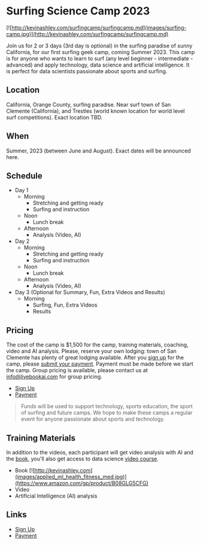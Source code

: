 # Surfing Science Camp 2023

[![http://kevinashley.com/surfingcamp/surfingcamp.md](images/surfing-camp.jpg)](http://kevinashley.com/surfingcamp/surfingcamp.md)

Join us for 2 or 3 days (3rd day is optional) in the surfing paradise of sunny California, for our first surfing geek camp, coming Summer 2023. This camp is for anyone who wants to learn to surf (any level beginner - intermediate - advanced) and apply technology, data science and artificial intelligence. It is perfect for data scientists passionate about sports and surfing.

## Location

California, Orange County, surfing paradise. Near surf town of San Clemente (California), and Trestles (world known location for world level surf competitions). Exact location TBD.

## When

Summer, 2023 (between June and August). Exact dates will be announced here.

## Schedule

- Day 1 
    - Morning 
        - Stretching and getting ready
        - Surfing and instruction
    - Noon 
        - Lunch break
    - Afternoon
        - Analysis (Video, AI)
- Day 2
    - Morning 
        - Stretching and getting ready
        - Surfing and instruction
    - Noon 
        - Lunch break
    - Afternoon
        - Analysis (Video, AI)
- Day 3 (Optional for Summary, Fun, Extra Videos and Results)
    - Morning 
        - Surfing, Fun, Extra Videos
        - Results

## Pricing

The cost of the camp is $1,500 for the camp, training materials, coaching, video and AI analysis. Please, reserve your own lodging: town of San Clemente has plenty of great lodging available. After you [sign up](https://docs.google.com/forms/d/e/1FAIpQLScXdsfbKFUxMy-CIIvuNawVKA0dfEwl-9Xtrhyn2IlRk5VQDg/viewform?usp=sf_link) for the camp, please [submit your payment](https://buy.stripe.com/3csaGk4Qk2byfqo7sw). Payment must be made before we start the camp. Group pricing is available, please contact us at info@livebookai.com for group pricing.

- [Sign Up](https://docs.google.com/forms/d/e/1FAIpQLScXdsfbKFUxMy-CIIvuNawVKA0dfEwl-9Xtrhyn2IlRk5VQDg/viewform?usp=sf_link)
- [Payment](https://buy.stripe.com/3csaGk4Qk2byfqo7sw) 

> Funds will be used to support technology, sports education, the sport of surfing and future camps. We hope to make these camps a regular event for anyone passionate about sports and technology.

## Training Materials

In addition to the videos, each participant will get video analysis with AI and the [book](https://www.amazon.com/gp/product/B08GLG5CFG), you'll also get access to data science  [video course](https://ai-learning.vhx.tv/). 

- Book
[![http://kevinashley.com](images/applied_ml_health_fitness_med.jpg)](https://www.amazon.com/gp/product/B08GLG5CFG)
- Video
- Artificial Intelligence (AI) analysis

## Links

- [Sign Up](https://docs.google.com/forms/d/e/1FAIpQLScXdsfbKFUxMy-CIIvuNawVKA0dfEwl-9Xtrhyn2IlRk5VQDg/viewform?usp=sf_link)
- [Payment](https://buy.stripe.com/3csaGk4Qk2byfqo7sw) 